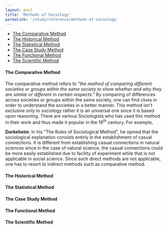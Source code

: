 ```yaml
---
layout: post
title: 'Methods of Sociology'
permalink: '/study/reference/methods-of-sociology'
---
```


- [The Comparative Method](#the-comparative-method)
- [The Historical Method](#the-historical-method)
- [The Statistical Method](#the-statistical-method)
- [The Case Study Method](#the-case-study-method)
- [The Functional Method](#the-functional-method)
- [The Scientific Method](#the-scientific-method)


#### The Comparative Method

The comparative method refers to *"the method of comparing different societies or groups within the same society to show whether and why they are similar or different in certain respects."* By comparing of differences across societies or groups within the same society, one can find clues in order to understand the societies in a better manner. This method isn't exclusive only to sociology rather it is an universal one since it is based upon reasoning. There are various Sociologists who has used this method in their work and thus made it popular in the 19<sup>th</sup> century. For example,

**Durkeheim**: In his "The Rules of Sociological Method", he opined that the sociological explanation consists entirly in the establishment of casual connections. It is different from establishing casual connections in natural sciences since in the case of natural science, the casual connections could be more easily established due to facility of experiment while that is not applicable in social science. Since such direct methods are not applicable, one has to resort to indirect methods such as comparative method.  

#### The Historical Method

#### The Statistical Method

#### The Case Study Method

#### The Functional Method

#### The Scientific Method